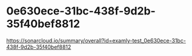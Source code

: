 # 0e630ece-31bc-438f-9d2b-35f40bef8812
https://sonarcloud.io/summary/overall?id=examly-test_0e630ece-31bc-438f-9d2b-35f40bef8812
